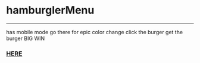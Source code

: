 # hamburglerMenu
---
has mobile mode
go there for epic color change
click the burger get the burger
BIG WIN

### [HERE](https://fredrikmalmborg.github.io/hamburglerMenu/.) 
